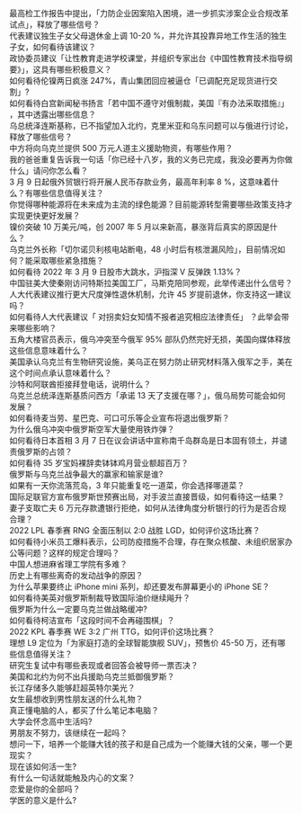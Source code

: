 最高检工作报告中提出，「力防企业因案陷入困境，进一步抓实涉案企业合规改革试点」，释放了哪些信号？  
代表建议独生子女父母退休金上调 10-20 %，并允许其投靠异地工作生活的独生子女，如何看待该建议？  
政协委员建议「让性教育走进学校课堂，并组织专家出台《中国性教育技术指导纲要》」，这具有哪些积极意义？  
如何看待伦镍两日疯涨 247%，青山集团回应被逼仓「已调配充足现货进行交割」?  
如何看待白宫新闻秘书扬言「若中国不遵守对俄制裁，美国『有办法采取措施』」 ，其中透露出哪些信息？  
乌总统泽连斯基称，已不指望加入北约，克里米亚和乌东问题可以与俄进行讨论，释放了哪些信号？  
中方将向乌克兰提供 500 万元人道主义援助物资，有哪些作用？  
我的爸爸重复告诉我一句话「你已经十八岁，我的义务已完成，我没必要再为你做什么」请问你怎么看？  
3 月 9 日起俄外贸银行将开展人民币存款业务，最高年利率 8 %，这意味着什么？有哪些信息值得关注？  
你觉得哪种能源将在未来成为主流的绿色能源？目前能源转型需要哪些政策支持才实现更快更好发展？  
镍价突破 10 万美元/吨，创 2007 年 5 月以来新高，暴涨背后真实的原因是什么？  
乌克兰外长称「切尔诺贝利核电站断电，48 小时后有核泄漏风险」，目前情况如何？能采取哪些紧急措施？  
如何看待 2022 年 3 月 9 日股市大跳水，沪指深 V 反弹跌 1.13%？  
中国驻美大使秦刚访问特斯拉美国工厂，马斯克陪同参观，此举传递出什么信号？  
人大代表建议推行更大尺度弹性退休机制，允许 45 岁提前退休，你支持这一建议吗？  
如何看待人大代表建议「 对拐卖妇女知情不报者追究相应法律责任」 ？此举会带来哪些影响？  
五角大楼官员表示，俄乌冲突至今俄军 95% 部队仍然完好无损，美国向媒体释放这些信息意味着什么？  
美国承认乌克兰有生物研究设施，美乌正在努力防止研究材料落入俄军之手，美在这个时间点承认意味着什么？  
沙特和阿联酋拒接拜登电话，说明什么？  
乌克兰总统泽连斯基质问西方「承诺 13 天了支援在哪？」，俄乌局势可能会如何发展？  
如何看待麦当劳、星巴克、可口可乐等企业宣布将退出俄罗斯？  
为什么俄乌冲突中俄罗斯空军大量使用铁炸弹？  
如何看待日本首相 3 月 7 日在议会讲话中宣称南千岛群岛是日本固有领土，并谴责俄罗斯的占领？  
如何看待 35 岁宝妈裸辞卖钵钵鸡月营业额超百万？  
俄罗斯与乌克兰战争最大的赢家和输家是谁?  
如果有一天你流落荒岛，3 年只能重复吃一道菜，你会选择哪道菜？  
国际足联官方宣布俄罗斯世预赛出局，对手波兰直接晋级，如何看待这一结果？  
妻子支取亡夫 6 万元存款遭银行拒绝，如何从法律角度分析银行的行为是否合规合理？  
2022 LPL 春季赛 RNG 全面压制以 2:0 战胜 LGD，如何评价这场比赛？  
如何看待小米员工爆料表示，公司防疫措施不合理，存在聚众核酸、未组织居家办公等问题？这样的规定合理吗？  
中国人想进麻省理工学院有多难？  
历史上有哪些离奇的发动战争的原因？  
为什么苹果要终止 iPhone mini 系列，却还要发布屏幕更小的 iPhone SE？  
如何看待美英对俄罗斯制裁导致国际油价继续飚升？  
俄罗斯为什么一定要乌克兰做战略缓冲?  
如何看待柯洁宣布「这段时间不会再碰围棋」？  
2022 KPL 春季赛 WE 3:2 广州 TTG，如何评价这场比赛？  
理想 L9 定位为「为家庭打造的全球智能旗舰 SUV」，预售价 45-50 万，还有哪些信息值得关注？  
研究生复试中有哪些表现或者回答会被导师一票否决？  
美国和北约为何不出兵援助乌克兰抵御俄罗斯？  
长江存储多久能够赶超英特尔美光？  
女生最想收到男性朋友送的什么礼物？  
真正懂电脑的人，都买了什么笔记本电脑？  
大学会怀念高中生活吗?  
男朋友不努力，该继续在一起吗？  
想问一下，培养一个能赚大钱的孩子和是自己成为一个能赚大钱的父亲，哪一个更现实？  
现在该如何活一生?  
有什么一句话就能触及内心的文案？  
恋爱是你的全部吗？  
学医的意义是什么?  
